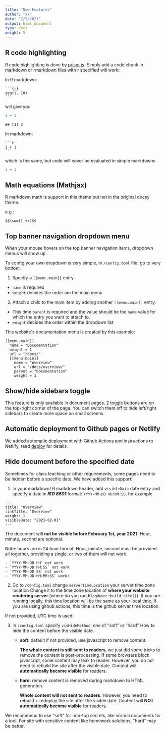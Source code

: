 ```yaml
---
title: "New Features"
author: "xx"
date: "2/3/2021"
output: html_document
type: docs
weight: 5
---
```


## R code highlighting

R code highlighting is done by [prism.js](https://prismjs.com/index.html). Simply 
add a code chunk in markdown or rmarkdown files with r specified will work:

In R markdown:


````
```{r}
seq(1, 10)
```
````

will give you 

```r
1 + 1
```

```
## [1] 2
```

In markdown:

    ```r
    1 + 1
    ```

which is the same, but code will never be evaluated in simple markdowns
```r
1 + 1
```
    
## Math equations (Mathjax)  

R markdown math is support in this theme but not in the original docsy theme.

e.g.:

`$$\sum(1 +x)$$`

## Top banner navigation dropdown menu

When your mouse hovers on the top banner navigation items, dropdown menus will show 
up. 

To config your own dropdown is very simple, in `/config.toml` file, go to very bottom.

1. Specify a `[[menu.main]]` entry.
  - `name` is required
  - `weight` decides the order om the main menu
2. Attach a child to the main item by adding another `[[menu.main]]` entry.
  - This time `parent` is required and the value should be the `name` value for 
  which the entry you want to attach to.
  - `weight` decides the order within the dropdown list
  
This website's documentation menu is created by this example:

```tmol
[[menu.main]]
  name = "Documentation"
  weight = 1
  url = "/docs/"
  [[menu.main]]
    name = "overview"
    url = "/docs/overview/"
    parent = "Documentation"
    weight = 1
```

##  Show/hide sidebars toggle

This feature is only available in document pages. 2 toggle buttons are on the 
top-right corner of the page. You can switch them off to hide left/right sidebars 
to create more space on small screens. 

## Automatic deployment to Github pages or Netlify

We added automatic deployment with Github Actions and instructions to Netlify, 
read [deploy](/rmarkdown/deploy) for details.

## Hide document before the specified date

Sometimes for class teaching or other requirements, some pages need to be hidden 
before a specific date. We have added this support: 

1. In your markdown/ R markdown header, add `visibleDate` date entry and specify 
a date in **_ISO 8601_** format: `YYYY-MM-DD HH:MM:SS`, for example 

```
---
title: "Overview"
linkTitle: "Overview"
weight: 1
visibleDate: "2021-02-01"
---
```

The document will **not be visible before February 1st, year 2021**. Hour, minute, second
are optional. 

Note: hours are in 24 hour format. Hour, minute, second must be provided all together, 
providing a single, or two of them will not work.

    - `YYYY-MM-DD HH` not work
    - `YYYY-MM-DD HH:SS` not work
    - `YYYY-MM-DD SS` not work
    - `YYYY-MM-DD HH:MM:SS` work!

2. Go to `/config.toml` change `serverTimeLocation` your server time zone location
Change it to the time zone location of **where your website rendering server** (where do you run `blogdown::build_site()`).
If you are running locally, this time location will be the same as your local time, 
if you are using github actions, this time is the github server time location.

If not provided, UTC time is used.

3. In `/config.toml` specify `visHideMethod`, one of "soft" or "hard"
How to hide the content before the visible date.

    - **soft**: default if not provided, use javascript to remove content.
    
      **The whole content is still sent to readers**, we just did some tricks to remove the
      content is post-processing. If some browsers block javascript, some content may 
      leak to reader. However, you do not need to rebuild the site after the visible date.
      Content will **automatically become visible** for readers.
      
    - **hard**: remove content is removed during markdown to HTML generation. 
      
      **Whole content will not sent to readers**. However, you need to rebuild  + redeploy the site 
      after the visible date. Content will **NOT automatically become visible** for readers.

We recommend to use "soft" for non-top secrets, like normal documents for a tool. 
For site with sensitive content like homework solutions, "hard" may be better. 


